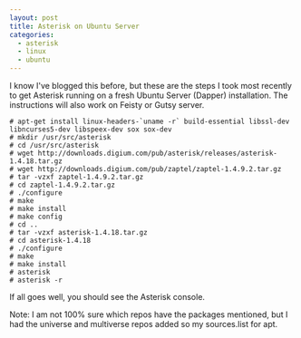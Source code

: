 ```yaml
---
layout: post
title: Asterisk on Ubuntu Server
categories:
  - asterisk
  - linux
  - ubuntu
---
```

I know I've blogged this before, but these are the steps I took most recently to get Asterisk running on a fresh Ubuntu Server (Dapper) installation. The instructions will also work on Feisty or Gutsy server.

    # apt-get install linux-headers-`uname -r` build-essential libssl-dev libncurses5-dev libspeex-dev sox sox-dev
    # mkdir /usr/src/asterisk
    # cd /usr/src/asterisk
    # wget http://downloads.digium.com/pub/asterisk/releases/asterisk-1.4.18.tar.gz
    # wget http://downloads.digium.com/pub/zaptel/zaptel-1.4.9.2.tar.gz
    # tar -vzxf zaptel-1.4.9.2.tar.gz
    # cd zaptel-1.4.9.2.tar.gz
    # ./configure
    # make
    # make install
    # make config
    # cd ..
    # tar -vzxf asterisk-1.4.18.tar.gz
    # cd asterisk-1.4.18
    # ./configure
    # make
    # make install
    # asterisk
    # asterisk -r

If all goes well, you should see the Asterisk console.

Note: I am not 100% sure which repos have the packages mentioned, but I had the universe and multiverse repos added so my sources.list for apt.
